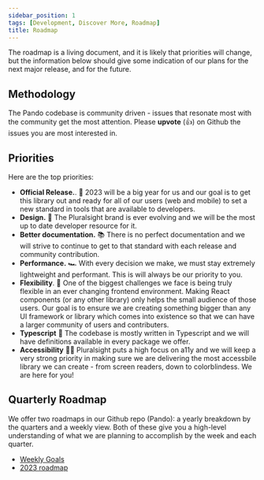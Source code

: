 ```yaml
---
sidebar_position: 1
tags: [Development, Discover More, Roadmap]
title: Roadmap
---
```


The roadmap is a living document, and it is likely that priorities will change, but the information below should give some indication of our plans for the next major release, and for the future.

## Methodology

The Pando codebase is community driven - issues that resonate most with the community get the most attention. Please **upvote** (:thumbsup:) on Github the issues you are most interested in.

## Priorities

Here are the top priorities:

- **Official Release.**. :rocket: 2023 will be a big year for us and our goal is to get this library out and ready for all of our users (web and mobile) to set a new standard in tools that are available to developers.
- **Design.** :lipstick: The Pluralsight brand is ever evolving and we will be the most up to date developer resource for it.
- **Better documentation.** :books: There is no perfect documentation and we will strive to continue to get to that standard with each release and community contribution.
- **Performance.** :racing_car: With every decision we make, we must stay extremely lightweight and performant. This is will always be our priority to you.
- **Flexibility**. 🧘 One of the biggest challenges we face is being truly flexible in an ever changing frontend environment. Making React components (or any other library) only helps the small audience of those users. Our goal is to ensure we are creating something bigger than any UI framework or library which comes into existence so that we can have a larger community of users and contributers.
- **Typescript** :mechanical_arm: The codebase is mostly written in Typescript and we will have definitions available in every package we offer.
- **Accessibility** :deaf_woman: Pluralsight puts a high focus on a11y and we will keep a very strong priority in making sure we are delivering the most accessbile library we can create - from screen readers, down to colorblindess. We are here for you!

## Quarterly Roadmap

We offer two roadmaps in our Github repo (Pando): a yearly breakdown by the quarters and a weekly view. Both of these give you a high-level understanding of what we are planning to accomplish by the week and each quarter.

- [Weekly Goals](https://github.com/orgs/pluralsight/projects/4)
- [2023 roadmap](https://github.com/pluralsight/pando/projects/2)
